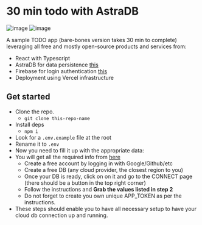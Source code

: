 # 30 min todo with AstraDB

![image](https://user-images.githubusercontent.com/18291038/129376722-74a53ff3-945f-41e8-bcd9-b9595fbe0088.png)
![image](https://user-images.githubusercontent.com/18291038/129377140-96063519-5e40-498a-924f-e122cdd525d9.png)

A sample TODO app (bare-bones version takes 30 min to complete) leveraging all free and mostly open-source products and services from:

- React with Typescript
- AstraDB for data persistence [this](https://www.datastax.com/brand-resources)
- Firebase for login authentication [this](https://firebase.google.com/brand-guidelines)
- Deployment using Vercel infrastructure

## Get started

- Clone the repo.
    - `git clone this-repo-name`
- Install deps
    - `npm i`
- Look for a `.env.example` file at the root
- Rename it to `.env`
- Now you need to fill it up with the appropriate data:
- You will get all the required info from [here](https://astra.datastax.com)
    - Create a free account by logging in with Google/Github/etc
    - Create a free DB (any cloud provider, the closest region to you)
    - Once your DB is ready, click on on it and go to the CONNECT page (there should be a button in the top right corner)
    - Follow the instructions and **Grab the values listed in step 2**
    - Do not forget to create you own unique APP_TOKEN as per the instructions.
- These steps should enable you to have all necessary setup to have your cloud db connection up and running.
